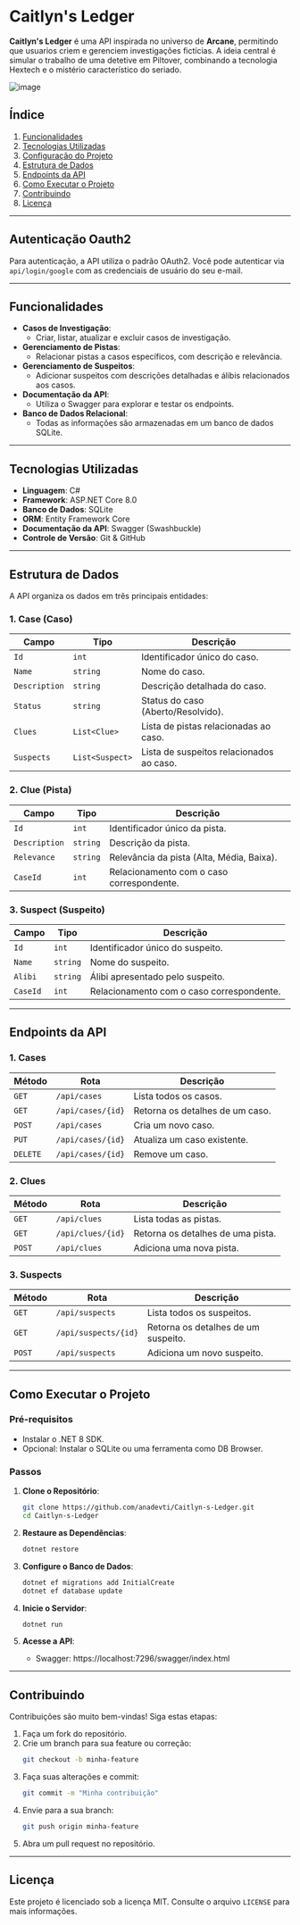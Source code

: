 # Caitlyn's Ledger

**Caitlyn's Ledger** é uma API inspirada no universo de **Arcane**, permitindo que usuarios criem e gerenciem investigações fictícias. A ideia central é simular o trabalho de uma detetive em Piltover, combinando a tecnologia Hextech e o mistério característico do seriado.


![image](https://github.com/user-attachments/assets/e7c3d2a7-ef64-4b51-bd92-e6e1f81fdfd4)


## Índice
1. [Funcionalidades](#funcionalidades)
2. [Tecnologias Utilizadas](#tecnologias-utilizadas)
3. [Configuração do Projeto](#configuração-do-projeto)
4. [Estrutura de Dados](#estrutura-de-dados)
5. [Endpoints da API](#endpoints-da-api)
6. [Como Executar o Projeto](#como-executar-o-projeto)
7. [Contribuindo](#contribuindo)
8. [Licença](#licença)

---
## Autenticação Oauth2
Para autenticação, a API utiliza o padrão OAuth2. Você pode autenticar via `api/login/google` com as credenciais de usuário do seu e-mail.

---
## Funcionalidades
- **Casos de Investigação**:
  - Criar, listar, atualizar e excluir casos de investigação.
- **Gerenciamento de Pistas**:
  - Relacionar pistas a casos específicos, com descrição e relevância.
- **Gerenciamento de Suspeitos**:
  - Adicionar suspeitos com descrições detalhadas e álibis relacionados aos casos.
- **Documentação da API**:
  - Utiliza o Swagger para explorar e testar os endpoints.
- **Banco de Dados Relacional**:
  - Todas as informações são armazenadas em um banco de dados SQLite.

---

## Tecnologias Utilizadas
- **Linguagem**: C#
- **Framework**: ASP.NET Core 8.0
- **Banco de Dados**: SQLite
- **ORM**: Entity Framework Core
- **Documentação da API**: Swagger (Swashbuckle)
- **Controle de Versão**: Git & GitHub

---

## Estrutura de Dados
A API organiza os dados em três principais entidades:

### 1. Case (Caso)
| Campo         | Tipo          | Descrição                           |
|---------------|---------------|---------------------------------------------|
| `Id`          | `int`         | Identificador único do caso.              |
| `Name`        | `string`      | Nome do caso.                              |
| `Description` | `string`      | Descrição detalhada do caso.           |
| `Status`      | `string`      | Status do caso (Aberto/Resolvido).         |
| `Clues`       | `List<Clue>`  | Lista de pistas relacionadas ao caso.     |
| `Suspects`    | `List<Suspect>`| Lista de suspeitos relacionados ao caso. |

### 2. Clue (Pista)
| Campo         | Tipo     | Descrição                                  |
|---------------|----------|----------------------------------------------|
| `Id`          | `int`    | Identificador único da pista.               |
| `Description` | `string` | Descrição da pista.                       |
| `Relevance`   | `string` | Relevância da pista (Alta, Média, Baixa). |
| `CaseId`      | `int`    | Relacionamento com o caso correspondente.    |

### 3. Suspect (Suspeito)
| Campo         | Tipo     | Descrição                                  |
|---------------|----------|----------------------------------------------|
| `Id`          | `int`    | Identificador único do suspeito.            |
| `Name`        | `string` | Nome do suspeito.                           |
| `Alibi`       | `string` | Álibi apresentado pelo suspeito.            |
| `CaseId`      | `int`    | Relacionamento com o caso correspondente.   |

---

## Endpoints da API

### 1. Cases
| Método   | Rota               | Descrição                          |
|-----------|--------------------|-----------------------------------|
| `GET`     | `/api/cases`       | Lista todos os casos.             |
| `GET`     | `/api/cases/{id}`  | Retorna os detalhes de um caso.   |
| `POST`    | `/api/cases`       | Cria um novo caso.                |
| `PUT`     | `/api/cases/{id}`  | Atualiza um caso existente.       |
| `DELETE`  | `/api/cases/{id}`  | Remove um caso.                   |

### 2. Clues
| Método   | Rota               | Descrição                          |
|-----------|--------------------|-----------------------------------|
| `GET`     | `/api/clues`       | Lista todas as pistas.            |
| `GET`     | `/api/clues/{id}`  | Retorna os detalhes de uma pista. |
| `POST`    | `/api/clues`       | Adiciona uma nova pista.          |

### 3. Suspects
| Método   | Rota               | Descrição                          |
|-----------|--------------------|-----------------------------------|
| `GET`     | `/api/suspects`    | Lista todos os suspeitos.         |
| `GET`     | `/api/suspects/{id}`| Retorna os detalhes de um suspeito.|
| `POST`    | `/api/suspects`    | Adiciona um novo suspeito.        |

---

## Como Executar o Projeto

### Pré-requisitos
- Instalar o .NET 8 SDK.
- Opcional: Instalar o SQLite ou uma ferramenta como DB Browser.

### Passos
1. **Clone o Repositório**:
   ```bash
   git clone https://github.com/anadevti/Caitlyn-s-Ledger.git
   cd Caitlyn-s-Ledger
   ```

2. **Restaure as Dependências**:
   ```bash
   dotnet restore
   ```

3. **Configure o Banco de Dados**:
   ```bash
   dotnet ef migrations add InitialCreate
   dotnet ef database update
   ```

4. **Inicie o Servidor**:
   ```bash
   dotnet run
   ```

5. **Acesse a API**:
   - Swagger: https://localhost:7296/swagger/index.html

---

## Contribuindo
Contribuições são muito bem-vindas! Siga estas etapas:
1. Faça um fork do repositório.
2. Crie um branch para sua feature ou correção:
   ```bash
   git checkout -b minha-feature
   ```
3. Faça suas alterações e commit:
   ```bash
   git commit -m "Minha contribuição"
   ```
4. Envie para a sua branch:
   ```bash
   git push origin minha-feature
   ```
5. Abra um pull request no repositório.

---

## Licença
Este projeto é licenciado sob a licença MIT. Consulte o arquivo `LICENSE` para mais informações.

